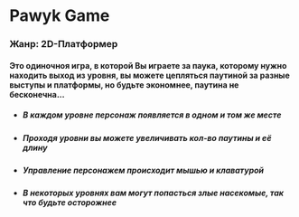 # Pawyk Game<br>
### Жанр: 2D-Платформер<br>

#### Это одиночноя игра, в которой Вы играете за паука, которому нужно находить выход из уровня, вы можете цепляться паутиной за разные выступы и платформы, но будьте экономнее, паутина не бесконечна...

+ ##### В каждом уровне персонаж появляется в одном и том же месте<br>
+ ##### Проходя уровни вы можете увеличивать кол-во паутины и её длину<br>
+ ##### Управление персонажем происходит мышью и клаватурой<br>
+ ##### В некоторых уровнях вам могут попасться злые насекомые, так что будьте осторожнее<br>
